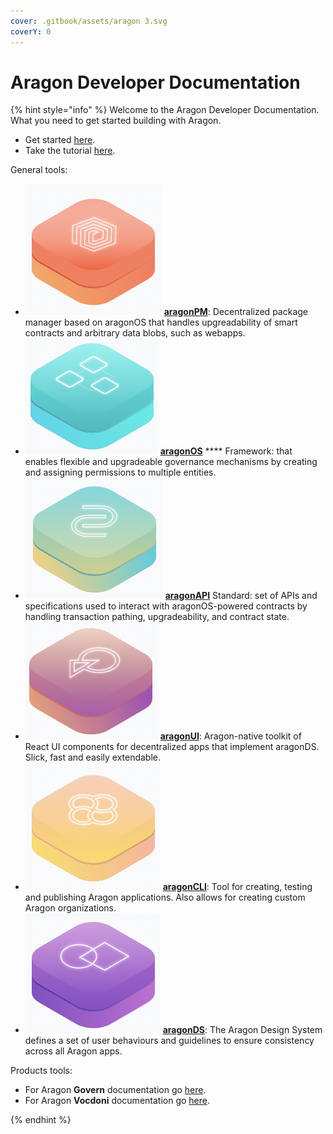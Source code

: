 ```yaml
---
cover: .gitbook/assets/aragon 3.svg
coverY: 0
---
```


# Aragon Developer Documentation

{% hint style="info" %}
Welcome to the Aragon Developer Documentation. What you need to get started building with Aragon.

* Get started [here](developers/tools/the-basics/getting-started.md).
* Take the tutorial [here](developers/tools/guides/custom-deploy.md).

General tools:

* <img src=".gitbook/assets/Schermata 2022-07-22 alle 16.08.59.png" alt="" data-size="line"> [**aragonPM**](developers/tools/aragonpm/): Decentralized package manager based on aragonOS that handles upgreadability of smart contracts and arbitrary data blobs, such as webapps.
* <img src=".gitbook/assets/Schermata 2022-07-22 alle 16.13.07.png" alt="" data-size="line"> [**aragonOS**](developers/tools/aragonos/) **** Framework: that enables flexible and upgradeable governance mechanisms by creating and assigning permissions to multiple entities.
* <img src=".gitbook/assets/Schermata 2022-07-22 alle 16.15.29.png" alt="" data-size="line"> [**aragonAPI**](developers/tools/aragonapi/) Standard: set of APIs and specifications used to interact with aragonOS-powered contracts by handling transaction pathing, upgradeability, and contract state.
* <img src=".gitbook/assets/Schermata 2022-07-22 alle 16.17.24.png" alt="" data-size="line"> [**aragonUI**](developers/tools/aragonui/): Aragon-native toolkit of React UI components for decentralized apps that implement aragonDS. Slick, fast and easily extendable.
* <img src=".gitbook/assets/Schermata 2022-07-22 alle 16.19.33.png" alt="" data-size="line"> [**aragonCLI**](developers/tools/aragoncli/): Tool for creating, testing and publishing Aragon applications. Also allows for creating custom Aragon organizations.
* <img src=".gitbook/assets/Schermata 2022-07-22 alle 16.20.47.png" alt="" data-size="line"> [**aragonDS**](developers/tools/aragonds/): The Aragon Design System defines a set of user behaviours and guidelines to ensure consistency across all Aragon apps.

Products tools:&#x20;

* For Aragon **Govern** documentation go [here](developers/products/aragon-govern/).
* For Aragon **Vocdoni** documentation go [here](developers/products/aragon-vocdoni.md).


{% endhint %}
